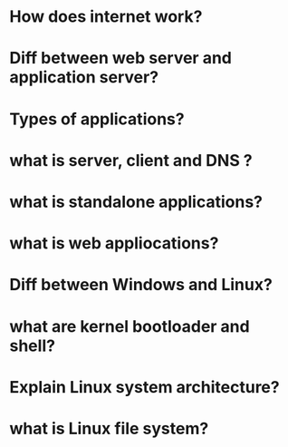 # How does internet work?

# Diff between web server and application server?

# Types of applications?

# what is server, client and DNS ?

# what is standalone applications?

#  what is web appliocations?

# Diff between Windows and Linux?

# what are kernel bootloader and shell?

# Explain Linux system architecture?

# what is Linux file system?

# 
